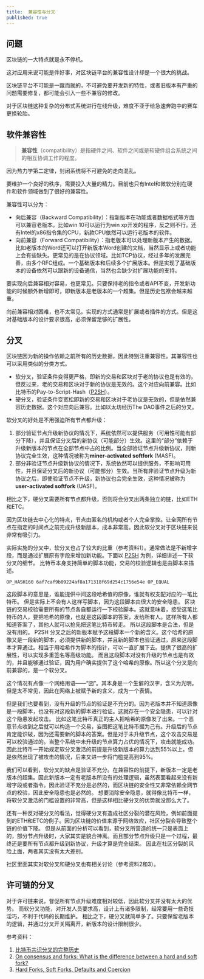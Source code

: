 ```yaml
---
title:  兼容性与分叉
published: true
---
```


## 问题

区块链的一大特点就是永不停机。

这对应用来说可能是件好事，对区块链平台的兼容性设计却是一个很大的挑战。

区块链平台不可能是一蹴而就的，不可避免要开发新的特性，或者旧版本有严重的问题需要修复，都可能会引入一些不兼容的修改。

对于区块链这种复杂的分布式系统进行在线升级，难度不亚于给急速奔跑中的赛车更换轮胎。

## 软件兼容性

> **兼容性**（compatibility）是指硬件之间、软件之间或是软硬件组合系统之间的相互协调工作的程度。 

因为热力学第二定律，封闭系统将不可避免的走向混乱。

要维护一个良好的秩序，需要投入大量的精力。目前也只有Intel和微软分别在硬件和软件领域做到了很好的兼容性。

兼容性可以分为：

* 向后兼容（Backward Compatibility）：指新版本在功能或者数据格式等方面可以兼容老版本。比如win 10可以运行为win xp开发的程序，反之则不行。还有Intel的x86指令集的CPU，新款CPU依然可以运行老版本的软件。
* 向前兼容（Forward Compatibility）：指老版本可以处理新版本产生的数据。比如老版本的Word还可以打开新版本Word创建的文档，当然显示上或者功能上会有些缺失。更常见的是在协议领域。比如TCP协议，经过多年的发展完善，由多个RFC组成。一个基础版本和后续多个扩展版本。但是实现了基础版本的设备依然可以跟新的设备通信，当然也会缺少对扩展功能的支持。

要实现向后兼容相对容易，也更常见。只要保持老的指令或者API不变，开发新功能的时候额外新增即可，即新版本是老版本的一个超集。但是历史包袱会越来越重。

向前兼容相对困难，也不太常见。实现的方式通常是扩展或者插件的方式。但是这对基础版本的设计要求很高，必须保留足够的扩展性。

## 分叉

区块链因为新的操作依赖之前所有的历史数据，因此特别注重兼容性。其兼容性也可以采用类似的分类方式。

* 软分叉，验证条件变得更严格，即新的交易和区块对于老的协议也是有效的，但反过来，老的交易和区块对于新的协议是无效的。这个对应向前兼容。比如比特币的Pay-to-Script-Hash（[P2SH](https://en.bitcoin.it/wiki/P2SH)）。
* 硬分叉，验证条件变宽松即新的交易和区块对于老协议是无效的，但是依然兼容历史数据。这个对应向后兼容。比如以太坊经历The DAO事件之后的分叉。

软分叉的好处是不用强迫所有节点都升级：

1. 部分验证节点升级新协议的情况下，系统依然可以提供服务（可用性可能有部分下降），并且保证分叉后的新协议（可能部分）生效。这里的“部分”依赖于升级新版本的节点在全部节点中占的比例。当全部验证节点升级新协议，则新协议完全生效，这种情况被称为**miner-activated softfork** (MASF)。
2. 部分非验证节点升级新协议的情况下，系统依然可以提供服务，不影响可用性，并且保证分叉后的新协议（可能部分）生效。当所有非验证节点升级为新协议之后，即使验证节点不升级，新协议也会完全生效，这种情况被称为**user-activated softfork** (UASF)。

相比之下，硬分叉需要所有节点都升级，否则将会分叉出两条独立的链，比如ETH和ETC。

因为区块链去中心化的特点，节点由匿名的机构或者个人完全掌控。让全网所有节点在指定的时间点之前完成升级新版本，成本非常高。因此软分叉对于区块链来说非常有吸引力。

实际实施的分叉中，软分叉也占了较大的比重（参考资料1）。通常做法是不新增字段，而是通过扩展原有字段来增加新功能。下面以 [P2SH](https://en.bitcoin.it/wiki/P2SH) 为例，详细讲述一下软分叉的细节。
比特币本身支持简单的脚本功能，交易的校验逻辑也是由脚本来描述。

```
OP_HASH160 6af7caf9b09224af8a171318f69d254c1756e54e OP_EQUAL
```

这段脚本的意思是，谁能提供中间这段哈希值的原像，谁就有权支配对应的一笔比特币。
但是实际上不会有人这样写脚本，因为这段脚本由很大的安全隐患。
区块链的交易校验需要所有的节点各自都运行一下校验脚本。这就意味着，接受这笔比特币的人，要把哈希的原像，也就是这段脚本的答案，发给所有人。这样所有人都知道答案了，其他人就可以抢先把这笔比特币转走。
所以这段脚本是合法，但是没有用的。
P2SH 分叉之后的新版本赋予这段脚本一个新的含义。这个哈希的原像又是一段新的脚本，必须提供新的脚本，并且新的脚本也验证通过，原来这段脚本才算通过。相当于用哈希作为脚本的指针，可以一直扩展下去。提供了很高的扩展性，可以实现多重签名等高级功能。
而且这段脚本对没有升级的节点也是有效的，并且能够通过验证，因为用户确实提供了这个哈希的原像。所以这个分叉是向前兼容的，是一个软分叉。

这个情况有点像一个网络用语——“囧”。其本身是一个生僻的汉字，含义为光明。但是太不常见，因此在网络上被赋予新的含义，成为一个表情。

但是我们也要看到，没有升级的节点的验证是不充分的。因为老版本并不知道原像是一段脚本，也没有对这段新的脚本进行验证。这就存在一个安全隐患，可以针对这个隐患发起攻击。
比如这笔比特币真正的主人把哈希的原像发了出来。一个恶意节点收到之后就可以构造一个交易，妄图把这笔比特币据为己有。升级后的节点肯定能识破，因为还需要新的脚本的答案。但是对于未升级节点，这个攻击交易是可以校验通过的。当整个系统中未升级的节点算力占优的情况下，攻击就能成功。
因此比特币一开始规定软分叉激活的前提是升级新版本的算力达到55%以上。但是依然出现了被攻击的情况，后来又进一步将门槛提高到95%。

我们可以看到，软分叉的缺点是验证不充分。在兼容性的前提下，新版本一定是老版本的超集。因此新版本一定有老版本所没有的处理逻辑，虽然表面看起来没有新增字段或者指令。因此验证不充分是必然的，而区块链的安全性又非常依赖全网节点的校验，因此安全隐患也是必然的。
想要消除安全隐患，就得像比特币一样，将软分叉激活的门槛设置的非常高，但是这样相比硬分叉的优势就没那么大了。

还有一种反对硬分叉的看法，觉得硬分叉有造成社区分裂的潜在风险，例如前面提到的ETH和ETC的例子。因为区块链的价值来源于网络效应，社区分裂会导致整个链的价值下降。
但是从前面的分析可以看到，软分叉所营造的统一只是表面上的，部分节点升级时，大家其实是貌合神离。而且部分节点升级只是一个过程，最终还是要所有节点都升级到新协议，升级才算是完全结束。
因此在社区分裂的风险上面，两者其实没有太大差别。

社区里面其实对软分叉和硬分叉也有相关讨论（参考资料2和3）。

## 许可链的分叉

对于许可链来说，督促所有节点升级难度相对较低，因此软分叉并没有太大的优势。
而软分叉功能，对开发人员要求高，设计上有诸多限制，经常要用一些奇技淫巧，不利于代码的长期维护。
相比之下，硬分叉就简单多了。只要保留老版本的逻辑，并通过分叉开关隔离开，新版本的设计限制很少。


参考资料：

1. [比特币共识分叉的完整历史](https://blog.bitmex.com/zh_cn-bitcoins-consensus-forks/)
2. [On consensus and forks: What is the difference between a hard and soft fork?](https://medium.com/@octskyward/on-consensus-and-forks-c6a050c792e7)
3. [Hard Forks, Soft Forks, Defaults and Coercion](https://vitalik.ca/general/2017/03/14/forks_and_markets.html)







